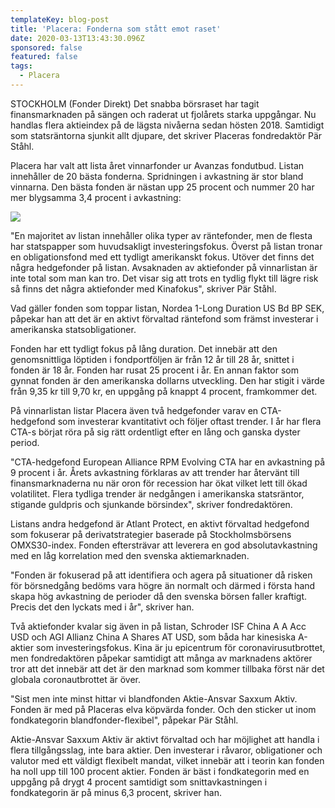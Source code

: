 ```yaml
---
templateKey: blog-post
title: 'Placera: Fonderna som stått emot raset'
date: 2020-03-13T13:43:30.096Z
sponsored: false
featured: false
tags:
  - Placera
---
```

STOCKHOLM (Fonder Direkt) Det snabba börsraset har tagit finansmarknaden på sängen och raderat ut fjolårets starka uppgångar. Nu handlas flera aktieindex på de lägsta nivåerna sedan hösten 2018. Samtidigt som statsräntorna sjunkit allt djupare, det skriver Placeras fondredaktör Pär Ståhl.

Placera har valt att lista året vinnarfonder ur Avanzas fondutbud. Listan innehåller de 20 bästa fonderna. Spridningen i avkastning är stor bland vinnarna. Den bästa fonden är nästan upp 25 procent och nummer 20 har mer blygsamma 3,4 procent i avkastning:

![](/img/placera.png)

"En majoritet av listan innehåller olika typer av räntefonder, men de flesta har statspapper som huvudsakligt investeringsfokus. Överst på listan tronar en obligationsfond med ett tydligt amerikanskt fokus. Utöver det finns det några hedgefonder på listan. Avsaknaden av aktiefonder på vinnarlistan är inte total som man kan tro. Det visar sig att trots en tydlig flykt till lägre risk så finns det några aktiefonder med Kinafokus", skriver Pär Ståhl.

Vad gäller fonden som toppar listan, Nordea 1-Long Duration US Bd BP SEK, påpekar han att det är en aktivt förvaltad räntefond som främst investerar i amerikanska statsobligationer.

Fonden har ett tydligt fokus på lång duration. Det innebär att den genomsnittliga löptiden i fondportföljen är från 12 år till 28 år, snittet i fonden är 18 år. Fonden har rusat 25 procent i år. En annan faktor som gynnat fonden är den amerikanska dollarns utveckling. Den har stigit i värde från 9,35 kr till 9,70 kr, en uppgång på knappt 4 procent, framkommer det.

På vinnarlistan listar Placera även två hedgefonder varav en CTA-hedgefond som investerar kvantitativt och följer oftast trender. I år har flera CTA-s börjat röra på sig rätt ordentligt efter en lång och ganska dyster period.

"CTA-hedgefond European Alliance RPM Evolving CTA har en avkastning på 9 procent i år. Årets avkastning förklaras av att trender har återvänt till finansmarknaderna nu när oron för recession har ökat vilket lett till ökad volatilitet. Flera tydliga trender är nedgången i amerikanska statsräntor, stigande guldpris och sjunkande börsindex", skriver fondredaktören.

Listans andra hedgefond är Atlant Protect, en aktivt förvaltad hedgefond som fokuserar på derivatstrategier baserade på Stockholmsbörsens OMXS30-index. Fonden eftersträvar att leverera en god absolutavkastning med en låg korrelation med den svenska aktiemarknaden.

"Fonden är fokuserad på att identifiera och agera på situationer då risken för börsnedgång bedöms vara högre än normalt och därmed i första hand skapa hög avkastning de perioder då den svenska börsen faller kraftigt. Precis det den lyckats med i år", skriver han.

Två aktiefonder kvalar sig även in på listan, Schroder ISF China A A Acc USD och AGI Allianz China A Shares AT USD, som båda har kinesiska A-aktier som investeringsfokus. Kina är ju epicentrum för coronavirusutbrottet, men fondredaktören påpekar samtidigt att många av marknadens aktörer tror att det innebär att det är den marknad som kommer tillbaka först när det globala coronautbrottet är över.

"Sist men inte minst hittar vi blandfonden Aktie-Ansvar Saxxum Aktiv. Fonden är med på Placeras elva köpvärda fonder. Och den sticker ut inom fondkategorin blandfonder-flexibel", påpekar Pär Ståhl.

Aktie-Ansvar Saxxum Aktiv är aktivt förvaltad och har möjlighet att handla i flera tillgångsslag, inte bara aktier. Den investerar i råvaror, obligationer och valutor med ett väldigt flexibelt mandat, vilket innebär att i teorin kan fonden ha noll upp till 100 procent aktier. Fonden är bäst i fondkategorin med en uppgång på drygt 4 procent samtidigt som snittavkastningen i fondkategorin är på minus 6,3 procent, skriver han.
